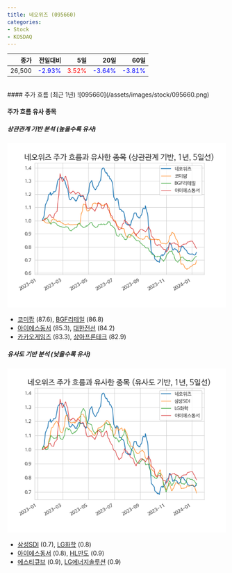 ```yaml
---
title: 네오위즈 (095660)
categories:
- Stock
- KOSDAQ
---
```


|종가|전일대비|5일|20일|60일|
|---:|-------:|--:|---:|---:|
|26,500|<span style="color: blue">-2.93%</span>|<span style="color: red">3.52%</span>|<span style="color: blue">-3.64%</span>|<span style="color: blue">-3.81%</span>|

<!-- more -->
<br>
#### 주가 흐름 (최근 1년)
![095660](/assets/images/stock/095660.png)


#### 주가 흐름 유사 종목


##### 상관관계 기반 분석 (높을수록 유사)
![095660](/assets/images/stock/095660_corr.png)
- [코미팜](/041960/) (87.6), [BGF리테일](/282330/) (86.8)
- [아이에스동서](/010780/) (85.3), [대한전선](/001440/) (84.2)
- [카카오게임즈](/293490/) (83.3), [상아프론테크](/089980/) (82.9)


##### 유사도 기반 분석 (낮을수록 유사)	
![095660](/assets/images/stock/095660_sim.png)
- [삼성SDI](/006400/) (0.7), [LG화학](/051910/) (0.8)
- [아이에스동서](/010780/) (0.8), [HL만도](/204320/) (0.9)
- [에스티큐브](/052020/) (0.9), [LG에너지솔루션](/373220/) (0.9)